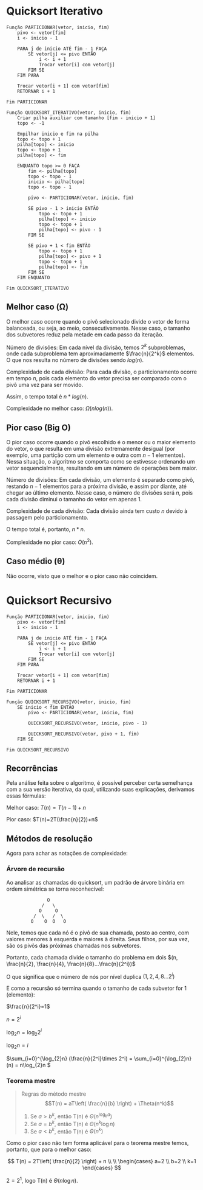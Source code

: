 # Quicksort Iterativo
```
Função PARTICIONAR(vetor, inicio, fim)
    pivo <- vetor[fim]
    i <- inicio - 1

    PARA j de inicio ATÉ fim - 1 FAÇA
        SE vetor[j] <= pivo ENTÃO
            i <- i + 1
            Trocar vetor[i] com vetor[j]
        FIM SE
    FIM PARA

    Trocar vetor[i + 1] com vetor[fim]
    RETORNAR i + 1

Fim PARTICIONAR

Função QUICKSORT_ITERATIVO(vetor, inicio, fim)
    Criar pilha auxiliar com tamanho [fim - inicio + 1]
    topo <- -1

    Empilhar inicio e fim na pilha
    topo <- topo + 1
    pilha[topo] <- inicio
    topo <- topo + 1
    pilha[topo] <- fim

    ENQUANTO topo >= 0 FAÇA
        fim <- pilha[topo]
        topo <- topo - 1
        inicio <- pilha[topo]
        topo <- topo - 1

        pivo <- PARTICIONAR(vetor, inicio, fim)

        SE pivo - 1 > inicio ENTÃO
            topo <- topo + 1
            pilha[topo] <- inicio
            topo <- topo + 1
            pilha[topo] <- pivo - 1
        FIM SE

        SE pivo + 1 < fim ENTÃO
            topo <- topo + 1
            pilha[topo] <- pivo + 1
            topo <- topo + 1
            pilha[topo] <- fim
        FIM SE
    FIM ENQUANTO

Fim QUICKSORT_ITERATIVO
```

## Melhor caso (Ω)
O melhor caso ocorre quando o pivô selecionado divide o vetor de forma balanceada, ou seja, ao meio, consecutivamente. Nesse caso, o tamanho dos subvetores reduz pela metade em cada passo da iteração.

Número de divisões: Em cada nível da divisão, temos $2^k$ subproblemas, onde cada subproblema tem aproximadamente $\frac{n}{2^k}$ elementos. O que nos resulta no número de divisões sendo $log(n)$.

Complexidade de cada divisão: Para cada divisão, o particionamento ocorre em tempo $n$, pois cada elemento do vetor precisa ser comparado com o pivô uma vez para ser movido.

Assim, o tempo total é $n*log(n)$.

Complexidade no melhor caso: $Ω(nlog(n))$.

## Pior caso (Big O)
O pior caso ocorre quando o pivô escolhido é o menor ou o maior elemento do vetor, o que resulta em uma divisão extremamente desigual (por exemplo, uma partição com um elemento e outra com $n−1$ elementos). Nessa situação, o algoritmo se comporta como se estivesse ordenando um vetor sequencialmente, resultando em um número de operações bem maior.

Número de divisões: Em cada divisão, um elemento é separado como pivô, restando $n−1$ elementos para a próxima divisão, e assim por diante, até chegar ao último elemento. Nesse caso, o número de divisões será $n$, pois cada divisão diminui o tamanho do vetor em apenas 1.

Complexidade de cada divisão: Cada divisão ainda tem custo $n$ devido à passagem pelo particionamento.

O tempo total é, portanto, $n*n$.

Complexidade no pior caso: $O(n^2)$.

## Caso médio (θ)
Não ocorre, visto que o melhor e o pior caso não coincidem.

# Quicksort Recursivo
```
Função PARTICIONAR(vetor, inicio, fim)
    pivo <- vetor[fim]
    i <- inicio - 1

    PARA j de inicio ATÉ fim - 1 FAÇA
        SE vetor[j] <= pivo ENTÃO
            i <- i + 1
            Trocar vetor[i] com vetor[j]
        FIM SE
    FIM PARA

    Trocar vetor[i + 1] com vetor[fim]
    RETORNAR i + 1

Fim PARTICIONAR

Função QUICKSORT_RECURSIVO(vetor, inicio, fim)
    SE inicio < fim ENTÃO
        pivo <- PARTICIONAR(vetor, inicio, fim)

        QUICKSORT_RECURSIVO(vetor, inicio, pivo - 1)

        QUICKSORT_RECURSIVO(vetor, pivo + 1, fim)
    FIM SE

Fim QUICKSORT_RECURSIVO
```

## Recorrências

Pela análise feita sobre o algoritmo, é possível perceber certa semelhança com a sua versão iterativa, da qual, utilizando suas explicações, derivamos essas fórmulas:

Melhor caso: $T(n)=T(n−1)+n$

Pior caso: $T(n)=2T(\frac{n}{2})+n$

## Métodos de resolução

Agora para achar as notações de complexidade:

### Árvore de recursão

Ao analisar as chamadas do quicksort, um padrão de árvore binária em ordem simétrica se torna reconhecível:
```
               O
             /   \
            O     O
          /  \   /  \
         O    O  O   O
```
Nele, temos que cada nó é o pivô de sua chamada, posto ao centro, com valores menores à esquerda e maiores à direita. Seus filhos, por sua vez, são os pivôs das próximas chamadas nos subvetores.

Portanto, cada chamada divide o tamanho do problema em dois $(n, \frac{n}{2}, \frac{n}{4}, \frac{n}{8}...\frac{n}{2^i})$

O que significa que o número de nós por nível duplica $(1, 2, 4, 8 ... 2^i)$

E como a recursão só termina quando o tamanho de cada subvetor for 1 (elemento):

$\frac{n}{2^i}=1$

$n=2^i$

$\log_{2}n=\log_{2}2^i$

$\log_{2}n=i$

$\sum_{i=0}^{\log_{2}n} (\frac{n}{2^i}\times 2^i) = \sum_{i=0}^{\log_{2}n} (n) = n\log_{2}n $

### Teorema mestre

> Regras do método mestre
> $$T(n) = aT\left( \frac{n}{b} \right) + \Theta(n^k)$$
> 1. Se $a>b^k$, então T(n) é $\Theta(n^{\log_{b}a})$
> 2. Se $a=b^k$, então T(n) é  $\Theta(n^k\log n)$
> 3. Se $a<b^k$, então T(n) é $\Theta(n^k)$

Como o pior caso não tem forma aplicável para o teorema mestre temos, portanto, que para o melhor caso:

$$
T(n) = 2T\left( \frac{n}{2} \right) + n 
\\
\\
\begin{cases}
  a=2 \\
  b=2 \\
  k=1
\end{cases}
$$

$2=2^1$, logo T(n) é $\Theta(n\log n)$.
